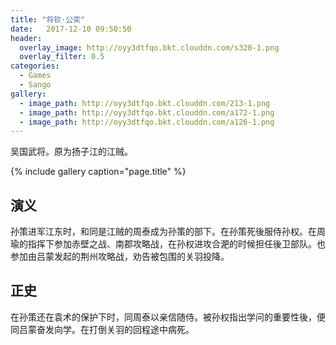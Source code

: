```yaml
---
title: "将钦·公奕"
date:   2017-12-10 09:50:50
header:
  overlay_image: http://oyy3dtfqo.bkt.clouddn.com/s320-1.png
  overlay_filter: 0.5
categories:
  - Games
  - Sango
gallery:
  - image_path: http://oyy3dtfqo.bkt.clouddn.com/213-1.png
  - image_path: http://oyy3dtfqo.bkt.clouddn.com/a172-1.png
  - image_path: http://oyy3dtfqo.bkt.clouddn.com/a126-1.png
---
```


吴国武将。原为扬子江的江贼。

{% include gallery caption="page.title" %}

## 演义

孙策进军江东时，和同是江贼的周泰成为孙策的部下。在孙策死後服侍孙权。在周瑜的指挥下参加赤壁之战、南郡攻略战，在孙权进攻合淝的时候担任後卫部队。也参加由吕蒙发起的荆州攻略战，劝告被包围的关羽投降。

## 正史

在孙策还在袁术的保护下时，同周泰以亲信随侍。被孙权指出学问的重要性後，便同吕蒙奋发向学。在打倒关羽的回程途中病死。